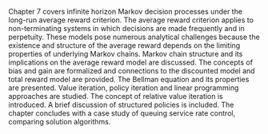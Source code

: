  Chapter 7 covers infinite horizon Markov decision processes under the long-run average reward criterion. The average reward criterion applies to non-terminating systems in which decisions are made frequently and in perpetuity. These models pose numerous analytical challenges because the existence and structure of the average reward depends on the limiting properties of underlying Markov chains. Markov chain structure and its implications on the average reward model are discussed. The concepts of bias and gain are formalized and connections to the discounted model and total reward model are provided. The Bellman equation and its properties are presented. Value iteration, policy iteration and linear programming approaches are studied. The concept of relative value iteration is introduced. A brief discussion of structured policies is included. The chapter concludes with a case study of queuing service rate control, comparing solution algorithms. 
